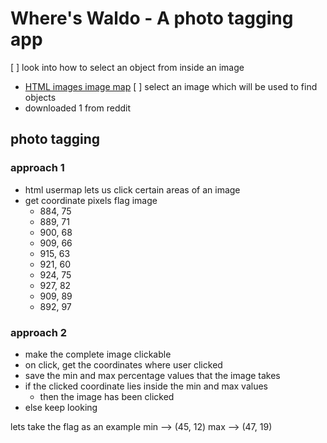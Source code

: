 # Where's Waldo - A photo tagging app

[ ] look into how to select an object from inside an image

- [HTML images image map](https://www.w3schools.com/html/html_images_imagemap.asp)
  [ ] select an image which will be used to find objects
- downloaded 1 from reddit

## photo tagging

### approach 1

- html usermap lets us click certain areas of an image
- get coordinate pixels
  flag image
  - 884, 75
  - 889, 71
  - 900, 68
  - 909, 66
  - 915, 63
  - 921, 60
  - 924, 75
  - 927, 82
  - 909, 89
  - 892, 97

### approach 2

- make the complete image clickable
- on click, get the coordinates where user clicked
- save the min and max percentage values that the image takes
- if the clicked coordinate lies inside the min and max values
  - then the image has been clicked
- else keep looking

lets take the flag as an example
min --> (45, 12)
max --> (47, 19)
